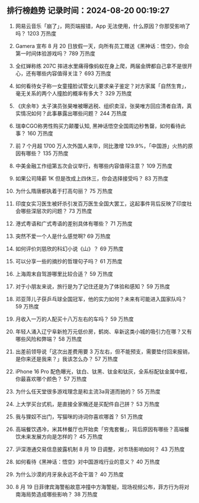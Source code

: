 
## 排行榜趋势 记录时间：2024-08-20 00:19:27
  
  1. 网易云音乐「崩了」，网页端报错，App 无法使用，什么原因？你那受影响了吗？ 1203 万热度
    
  2. Gamera 宣布 8 月 20 日放假一天，向所有员工赠送《黑神话：悟空》，你会第一时间体验游戏吗？ 789 万热度
    
  3. 全红婵称练 207C 摔进水里痛得像蚂蚁在身上爬，两届金牌都自己拿不是很开心，还有哪些内容值得关注？ 693 万热度
    
  4. 如何看待女子称一女童撞脸试管女儿要求亲子鉴定？对方家属「自然生育」，毫无关系的两个人撞脸的概率有多大？ 329 万热度
    
  5. 《庆余年》太子演员张昊唯被曝逃税、组织卖淫，张昊唯方回应清者自清，真实情况如何？此事暴露出哪些问题？ 244 万热度
    
  6. 瑞幸CGO称男性购买力颠覆认知, 黑神话悟空全国周边秒售罄，如何看待此事？ 160 万热度
    
  7. 前 7 个月超 1700 万人次外国人来华，同比激增 129.9%，「中国游」火热的原因有哪些？ 135 万热度
    
  8. 中美金融工作组第五次会议举行，有哪些内容值得注意？ 109 万热度
    
  9. 如果公司降薪 1K 但是改成上四休三，你会选择接受吗？ 83 万热度
    
  10. 为什么隋唐都执着于打高句丽？ 75 万热度
    
  11. 印度女实习医生被奸杀引发百万医生全国大罢工，这起事件背后反映了印度社会哪些深层次的问题？ 73 万热度
    
  12. 港式粤语和广式粤语的差别具体有哪些？ 71 万热度
    
  13. 突然不爱一个人是什么感觉啊? 69 万热度
    
  14. 如何评价刘慈欣的科幻小说《山》？ 69 万热度
    
  15. 可以分享一些的摘抄的哲理句子吗？ 61 万热度
    
  16. 上海周末自驾游哪里比较合适？ 59 万热度
    
  17. 对于小朋友来说，旅行是为了记住还是为了体验和感知？ 59 万热度
    
  18. 邓亚萍儿子获乒乓球全国冠军，他的实力如何？未来有可能进入国家队吗？ 59 万热度
    
  19. 月收入一万的人配买十八万左右的车吗？ 59 万热度
    
  20. 年轻人涌入辽宁阜新抢万元低价房，鹤岗、阜新这类小城的吸引力在哪？又有哪些风险和弊端？ 58 万热度
    
  21. 出差前领导说「这次出差费用要 3 万左右，但不能预支，需要垫付回来报销，是你来还是我来？」我该怎么办？ 57 万热度
    
  22. iPhone 16 Pro 配色曝光，钛白、钛黑、钛金和钛灰，全系标配钛金属中框，你最喜欢哪个颜色？ 57 万热度
    
  23. 为什么任天堂很多游戏理念是和主流3a背道而驰的？ 55 万热度
    
  24. 上大学买台式机，是直接全家桶还是买配件自己拼？ 53 万热度
    
  25. 我与狸奴不出门，写猫咪的诗词你喜欢哪首？ 51 万热度
    
  26. 高端餐饮遇冷，米其林餐厅也开始卖「穷鬼套餐」，背后原因有哪些？高端餐饮未来发展方向是怎样的？ 45 万热度
    
  27. 沪深港通交易信息披露机制 8 月 19 日调整，对市场影响如何？ 43 万热度
    
  28. 如何看待《黑神话：悟空》对中国游戏行业的意义？ 40 万热度
    
  29. 为什么沙漠的月牙泉永远不会干涸？ 40 万热度
    
  30. 8 月 19 日菲律宾海警船故意冲撞中方海警艇，现场视频公布，菲方行为将对南海局势造成哪些影响？ 38 万热度
    